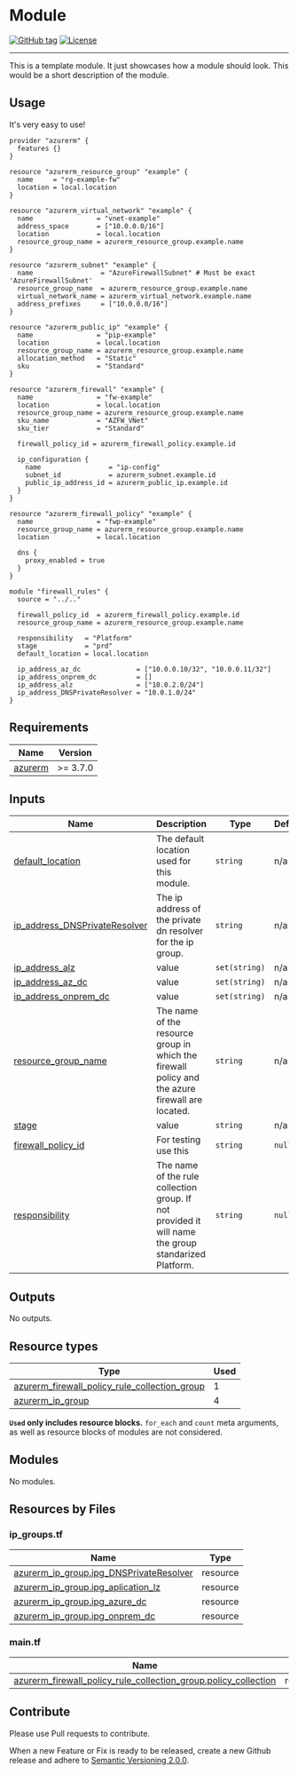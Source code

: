 # Module
[![GitHub tag](https://img.shields.io/github/tag/qbeyond/terraform-module-template.svg)](https://registry.terraform.io/modules/qbeyond/terraform-module-template/provider/latest)
[![License](https://img.shields.io/github/license/qbeyond/terraform-module-template.svg)](https://github.com/qbeyond/terraform-module-template/blob/main/LICENSE)

----

This is a template module. It just showcases how a module should look. This would be a short description of the module.

<!-- BEGIN_TF_DOCS -->
## Usage

It's very easy to use!
```hcl
provider "azurerm" {
  features {}
}

resource "azurerm_resource_group" "example" {
  name     = "rg-example-fw"
  location = local.location
}

resource "azurerm_virtual_network" "example" {
  name                = "vnet-example"
  address_space       = ["10.0.0.0/16"]
  location            = local.location
  resource_group_name = azurerm_resource_group.example.name
}

resource "azurerm_subnet" "example" {
  name                 = "AzureFirewallSubnet" # Must be exact 'AzureFirewallSubnet'
  resource_group_name  = azurerm_resource_group.example.name
  virtual_network_name = azurerm_virtual_network.example.name
  address_prefixes     = ["10.0.0.0/16"]
}

resource "azurerm_public_ip" "example" {
  name                = "pip-example"
  location            = local.location
  resource_group_name = azurerm_resource_group.example.name
  allocation_method   = "Static"
  sku                 = "Standard"
}

resource "azurerm_firewall" "example" {
  name                = "fw-example"
  location            = local.location
  resource_group_name = azurerm_resource_group.example.name
  sku_name            = "AZFW_VNet"
  sku_tier            = "Standard"

  firewall_policy_id = azurerm_firewall_policy.example.id

  ip_configuration {
    name                 = "ip-config"
    subnet_id            = azurerm_subnet.example.id
    public_ip_address_id = azurerm_public_ip.example.id
  }
}

resource "azurerm_firewall_policy" "example" {
  name                = "fwp-example"
  resource_group_name = azurerm_resource_group.example.name
  location            = local.location

  dns {
    proxy_enabled = true
  }
}

module "firewall_rules" {
  source = "../.."

  firewall_policy_id  = azurerm_firewall_policy.example.id
  resource_group_name = azurerm_resource_group.example.name

  responsibility   = "Platform"
  stage            = "prd"
  default_location = local.location

  ip_address_az_dc              = ["10.0.0.10/32", "10.0.0.11/32"]
  ip_address_onprem_dc          = []
  ip_address_alz                = ["10.0.2.0/24"]
  ip_address_DNSPrivateResolver = "10.0.1.0/24"
}
```

## Requirements

| Name | Version |
|------|---------|
| <a name="requirement_azurerm"></a> [azurerm](#requirement\_azurerm) | >= 3.7.0 |

## Inputs

| Name | Description | Type | Default | Required |
|------|-------------|------|---------|:--------:|
| <a name="input_default_location"></a> [default\_location](#input\_default\_location) | The default location used for this module. | `string` | n/a | yes |
| <a name="input_ip_address_DNSPrivateResolver"></a> [ip\_address\_DNSPrivateResolver](#input\_ip\_address\_DNSPrivateResolver) | The ip address of the private dn resolver for the ip group. | `string` | n/a | yes |
| <a name="input_ip_address_alz"></a> [ip\_address\_alz](#input\_ip\_address\_alz) | value | `set(string)` | n/a | yes |
| <a name="input_ip_address_az_dc"></a> [ip\_address\_az\_dc](#input\_ip\_address\_az\_dc) | value | `set(string)` | n/a | yes |
| <a name="input_ip_address_onprem_dc"></a> [ip\_address\_onprem\_dc](#input\_ip\_address\_onprem\_dc) | value | `set(string)` | n/a | yes |
| <a name="input_resource_group_name"></a> [resource\_group\_name](#input\_resource\_group\_name) | The name of the resource group in which the firewall policy and the azure firewall are located. | `string` | n/a | yes |
| <a name="input_stage"></a> [stage](#input\_stage) | value | `string` | n/a | yes |
| <a name="input_firewall_policy_id"></a> [firewall\_policy\_id](#input\_firewall\_policy\_id) | For testing use this | `string` | `null` | no |
| <a name="input_responsibility"></a> [responsibility](#input\_responsibility) | The name of the rule collection group. If not provided it will name the group standarized Platform. | `string` | `null` | no |
## Outputs

No outputs.

## Resource types

| Type | Used |
|------|-------|
| [azurerm_firewall_policy_rule_collection_group](https://registry.terraform.io/providers/hashicorp/azurerm/latest/docs/resources/firewall_policy_rule_collection_group) | 1 |
| [azurerm_ip_group](https://registry.terraform.io/providers/hashicorp/azurerm/latest/docs/resources/ip_group) | 4 |

**`Used` only includes resource blocks.** `for_each` and `count` meta arguments, as well as resource blocks of modules are not considered.

## Modules

No modules.

## Resources by Files

### ip_groups.tf

| Name | Type |
|------|------|
| [azurerm_ip_group.ipg_DNSPrivateResolver](https://registry.terraform.io/providers/hashicorp/azurerm/latest/docs/resources/ip_group) | resource |
| [azurerm_ip_group.ipg_aplication_lz](https://registry.terraform.io/providers/hashicorp/azurerm/latest/docs/resources/ip_group) | resource |
| [azurerm_ip_group.ipg_azure_dc](https://registry.terraform.io/providers/hashicorp/azurerm/latest/docs/resources/ip_group) | resource |
| [azurerm_ip_group.ipg_onprem_dc](https://registry.terraform.io/providers/hashicorp/azurerm/latest/docs/resources/ip_group) | resource |

### main.tf

| Name | Type |
|------|------|
| [azurerm_firewall_policy_rule_collection_group.policy_collection](https://registry.terraform.io/providers/hashicorp/azurerm/latest/docs/resources/firewall_policy_rule_collection_group) | resource |
<!-- END_TF_DOCS -->

## Contribute

Please use Pull requests to contribute.

When a new Feature or Fix is ready to be released, create a new Github release and adhere to [Semantic Versioning 2.0.0](https://semver.org/lang/de/spec/v2.0.0.html).